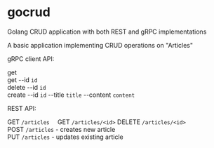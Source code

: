 # gocrud
Golang CRUD application with both REST and gRPC implementations

A basic application implementing CRUD operations on "Articles"  

gRPC client API: 

get  
get --id `id`  
delete --id `id`  
create --id `id` --title `title` --content `content`  

REST API:

GET `/articles  `
GET `/articles/<id>` 
DELETE `/articles/<id>`  
POST `/articles` - creates new article  
PUT `/articles` - updates existing article  
